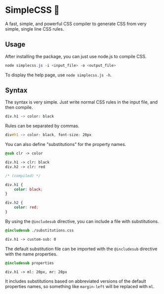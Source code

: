 # SimpleCSS 🍊

A fast, simple, and powerful CSS compiler to generate CSS from very simple, single line CSS rules.

## Usage

After installing the package, you can just use node.js to compile CSS.

```powershell
node simplecss.js -i <input_file> -o <output_file>
```

To display the help page, use `node simplecss.js -h`.

## Syntax

The syntax is very simple. Just write normal CSS rules in the input file, and then compile.

```css
div.h1 -> color: black
```

Rules can be separated by commas.

```css
div#h1 -> color: black, font-size: 20px
```

You can also define "substitutions" for the property names.

```css
@sub clr -> color

div.h1 -> clr: black
div.h2 -> clr: red
```

```css
/* (compiled) */

div.h1 {
    color: black;
}

div.h2 {
    color: red;
}
```

By using the `@includesub` directive, you can include a file with substitutions.

```css
@includesub ./substitutions.css

div.h1 -> custom-sub: 0
```

The default substitution file can be imported with the `@includesub` directive with the name properties.

```css
@includesub properties

div.h1 -> ml: 20px, mr: 20px
```

It includes substitutions based on abbreviated versions of the default properties names, so something like `margin-left` will be replaced with `ml`.